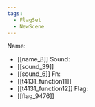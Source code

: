 ```yaml
---
tags:
  - FlagSet
  - NewScene
---
```

Name:
- [[name_8]]
Sound:
- [[sound_39]]
- [[sound_6]]
Fn:
- [[t4131_function11]]
- [[t4131_function12]]
Flag:
- [[flag_9476]]
